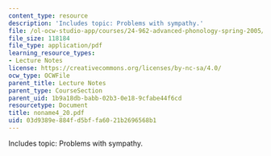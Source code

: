```yaml
---
content_type: resource
description: 'Includes topic: Problems with sympathy.'
file: /ol-ocw-studio-app/courses/24-962-advanced-phonology-spring-2005/03d9389e884fd5bffa6021b2696568b1_noname4_20.pdf
file_size: 118184
file_type: application/pdf
learning_resource_types:
- Lecture Notes
license: https://creativecommons.org/licenses/by-nc-sa/4.0/
ocw_type: OCWFile
parent_title: Lecture Notes
parent_type: CourseSection
parent_uid: 1b9a18db-babb-02b3-0e18-9cfabe44f6cd
resourcetype: Document
title: noname4_20.pdf
uid: 03d9389e-884f-d5bf-fa60-21b2696568b1
---
```

Includes topic: Problems with sympathy.